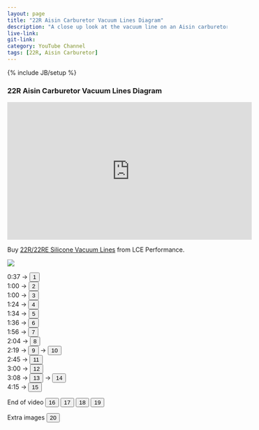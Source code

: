 ```yaml
---
layout: page
title: "22R Aisin Carburetor Vacuum Lines Diagram"
description: "A close up look at the vacuum line on an Aisin carburetor from a 22R engine."
live-link: 
git-link: 
category: YouTube Channel
tags: [22R, Aisin Carburetor]
---
```

{% include JB/setup %}

### 22R Aisin Carburetor Vacuum Lines Diagram

<iframe width="560" height="315" src="https://www.youtube.com/embed/9omRz4x0oHI" frameborder="0" allow="accelerometer; autoplay; encrypted-media; gyroscope; picture-in-picture" allowfullscreen></iframe>

Buy [22R/22RE Silicone Vacuum Lines](https://www.lceperformance.com/22RE-Silicone-Vacuum-Hose-Kit-Black-p/1072442.htm) from LCE Performance.

<img id="content" src="http://isaacdozier.com/assets/custom-img/0.png">

0:37 → <button onclick="changeImg(this.innerHTML)">1</button> </br>
1:00 → <button onclick="changeImg(this.innerHTML)">2</button> </br>
1:00 → <button onclick="changeImg(this.innerHTML)">3</button> </br>
1:24 → <button onclick="changeImg(this.innerHTML)">4</button> </br>
1:34 → <button onclick="changeImg(this.innerHTML)">5</button> </br>
1:36 → <button onclick="changeImg(this.innerHTML)">6</button> </br>
1:56 → <button onclick="changeImg(this.innerHTML)">7</button> </br>
2:04 → <button onclick="changeImg(this.innerHTML)">8</button> </br>
2:19 → <button onclick="changeImg(this.innerHTML)">9</button>
	 → <button onclick="changeImg(this.innerHTML)">10</button> </br>
2:45 → <button onclick="changeImg(this.innerHTML)">11</button> </br>
3:00 → <button onclick="changeImg(this.innerHTML)">12</button> </br>
3:08 → <button onclick="changeImg(this.innerHTML)">13</button>
	 → <button onclick="changeImg(this.innerHTML)">14</button> </br>
4:15 → <button onclick="changeImg(this.innerHTML)">15</button> </br>

End of video
<button onclick="changeImg(this.innerHTML)">16</button>
<button onclick="changeImg(this.innerHTML)">17</button>
<button onclick="changeImg(this.innerHTML)">18</button>
<button onclick="changeImg(this.innerHTML)">19</button>

Extra images
<button onclick="changeImg(this.innerHTML)">20</button>




<script src="http://isaacdozier.com/assets/custom-js/22r.js"></script>